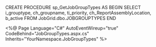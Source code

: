 CREATE PROCEDURE sp_GetJobGroupTypes
AS
BEGIN
    SELECT 
        i_grouptype, 
        ch_groupname, 
        ti_priority, 
        ch_ReportAssemblyLocation, 
        b_active
    FROM 
        JobGrid.dbo.JOBGROUPTYPES
END



<%@ Page Language="C#" AutoEventWireup="true" CodeBehind="JobGroupTypes.aspx.cs" Inherits="YourNamespace.JobGroupTypes" %>

<!DOCTYPE html>
<html xmlns="http://www.w3.org/1999/xhtml">
<head runat="server">
    <title>Job Group Types</title>
</head>
<body>
    <form id="form1" runat="server">
        <div>
            <asp:GridView ID="GridView1" runat="server" AutoGenerateColumns="False">
                <Columns>
                    <asp:BoundField DataField="i_grouptype" HeaderText="Group Type" />
                    <asp:BoundField DataField="ch_groupname" HeaderText="Group Name" />
                    <asp:BoundField DataField="ti_priority" HeaderText="Priority" />
                    <asp:BoundField DataField="ch_ReportAssemblyLocation" HeaderText="Report Assembly Location" />
                    <asp:BoundField DataField="b_active" HeaderText="Active" />
                </Columns>
            </asp:GridView>
        </div>
    </form>
</body>
</html>
